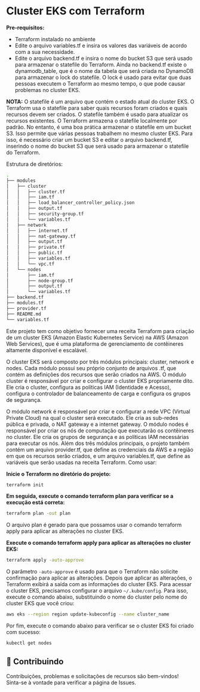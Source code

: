 # Cluster EKS com Terraform

**Pre-requisitos:**

- Terraform instalado no ambiente
- Edite o arquivo variables.tf e insira os valores das variáveis de acordo com a sua necessidade.
- Edite o arquivo backend.tf e insira o nome do bucket S3 que será usado para armazenar o statefile do Terraform. Ainda no backend.tf existe o dynamodb_table, que é o nome da tabela que será criada no DynamoDB para armazenar o lock do statefile. O lock é usado para evitar que duas pessoas executem o Terraform ao mesmo tempo, o que pode causar problemas no cluster EKS.
  
**NOTA:** O statefile é um arquivo que contém o estado atual do cluster EKS. O Terraform usa o statefile para saber quais recursos foram criados e quais recursos devem ser criados. O statefile também é usado para atualizar os recursos existentes. O Terraform armazena o statefile localmente por padrão. No entanto, é uma boa prática armazenar o statefile em um bucket S3. Isso permite que várias pessoas trabalhem no mesmo cluster EKS. Para isso, é necessário criar um bucket S3 e editar o arquivo backend.tf, inserindo o nome do bucket S3 que será usado para armazenar o statefile do Terraform.

Estrutura de diretórios:

```bash
.
├── modules
│   ├── cluster
│   │   ├── cluster.tf
│   │   ├── iam.tf
│   │   ├── load_balancer_controller_policy.json
│   │   ├── output.tf
│   │   ├── security-group.tf
│   │   └── variables.tf
│   ├── network
│   │   ├── internet.tf
│   │   ├── nat-gateway.tf
│   │   ├── output.tf
│   │   ├── private.tf
│   │   ├── public.tf
│   │   ├── variables.tf
│   │   └── vpc.tf
│   └── nodes
│       ├── iam.tf
│       ├── node-group.tf
│       ├── output.tf
│       └── variables.tf
├── backend.tf
├── modules.tf
├── provider.tf
├── README.md
└── variables.tf
```

Este projeto tem como objetivo fornecer uma receita Terraform para criação de um cluster EKS (Amazon Elastic Kubernetes Service) na AWS (Amazon Web Services), que é uma plataforma de gerenciamento de contêineres altamente disponível e escalável.

O cluster EKS será composto por três módulos principais: cluster, network e nodes. Cada módulo possui seu próprio conjunto de arquivos .tf, que contém as definições dos recursos que serão criados na AWS. O módulo cluster é responsável por criar e configurar o cluster EKS propriamente dito. Ele cria o cluster, configura as políticas IAM (Identidade e Acesso), configura o controlador de balanceamento de carga e configura os grupos de segurança.

O módulo network é responsável por criar e configurar a rede VPC (Virtual Private Cloud) na qual o cluster será executado. Ele cria as sub-redes pública e privada, o NAT gateway e a internet gateway. O módulo nodes é responsável por criar os nós de computação que executarão os contêineres no cluster. Ele cria os grupos de segurança e as políticas IAM necessárias para executar os nós. Além dos três módulos principais, o projeto também contém um arquivo provider.tf, que define as credenciais da AWS e a região em que os recursos serão criados, e um arquivo variables.tf, que define as variáveis que serão usadas na receita Terraform. Como usar:

**Inicie o Terraform no diretório do projeto:**

```bash
terraform init
```

**Em seguida, execute o comando terraform plan para verificar se a execução está correta:**


```bash
terraform plan -out plan
```

O arquivo plan é gerado para que possamos usar o comando terraform apply para aplicar as alterações no cluster EKS.

**Execute o comando terraform apply para aplicar as alterações no cluster EKS:**


```bash
terraform apply -auto-approve
```

O parâmetro `-auto-approve` é usado para que o Terraform não solicite confirmação para aplicar as alterações. Depois que aplicar as alterações, o Terraform exibirá a saída com as informações do cluster EKS. Para acessar o cluster EKS, precisamos configurar o arquivo `~/.kube/config`. Para isso, execute o comando abaixo, substituindo o nome do cluster pelo nome do cluster EKS que você criou:

```bash
aws eks --region region update-kubeconfig --name cluster_name
```

Por fim, execute o comando abaixo para verificar se o cluster EKS foi criado com sucesso:

```bash
kubectl get nodes
```

## 🤝 Contribuindo

Contribuições, problemas e solicitações de recursos são bem-vindos! Sinta-se à vontade para verificar a página de Issues.


